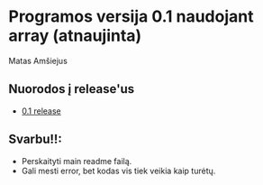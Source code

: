 # Programos versija 0.1 naudojant array (atnaujinta)
Matas Amšiejus 
## Nuorodos į release'us
* [0.1 release](https://github.com/iLoveCepelinai/Objektinis_programavimas/releases/tag/v0.11-array)
## Svarbu!!:
* Perskaityti main readme failą.
* Gali mesti error, bet kodas vis tiek veikia kaip turėtų.
